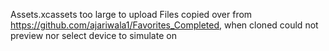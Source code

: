 Assets.xcassets too large to upload
Files copied over from https://github.com/ajariwala1/Favorites_Completed, when cloned could not preview nor select device to simulate on
